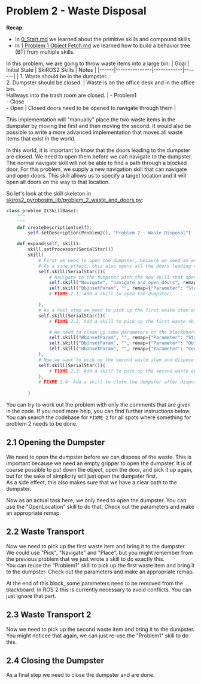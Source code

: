 # Problem 2 - Waste Disposal
**Recap**:
* In [0_Start.md](0_Start.md) we learned about the primitive skills and compound skills.  
* In [1 Problem 1 Object Fetch.md](1_Problem_1_Object_Fetch.md) we learned how to build a behavior tree (BT) from multiple skills.

In this problem, we are going to throw waste items into a large bin:
| Goal | Initial State | SkiROS2 Skills | Notes |
|------|---------------|------------|-------|
| 1. Waste should be in the dumpster.<br>2. Dumpster should be closed. | Waste is on the office desk and in the office bin.<br>Hallways into the trash room are closed. | - Problem1<br>- Close<br>- Open | Closed doors need to be opened to navigate through them |

This implementation will "manually" place the two waste items in the dumpster by moving the first and then moving the second. It would also be possible to write a more advanced implementation that moves all waste items that exist in the world.

In this world, it is important to know that the doors leading to the dumpster are closed. We need to open them before we can navigate to the dumpster. The normal navigate skill will not be able to find a path through a blocked door. For this problem, we supply a new navigation skill that can navigate and open doors. This skill allows us to specify a target location and it will open all doors on the way to that location.

So let's look at the skill skeleton in [skiros2_pyrobosim_lib/problem_2_waste_and_doors.py](../skiros2_pyrobosim_lib/problem_2_waste_and_doors.py):

```python
class problem_2(SkillBase):
    """
    """
    def createDescription(self):
        self.setDescription(Problem2(), "Problem 2 - Waste Disposal")

    def expand(self, skill):
        skill.setProcessor(SerialStar())
        skill(
            # First we need to open the dumpster, because we need an empty gripper to do that.
            # As a side-effect, this also opens all the doors leading to the dumpster.
            self.skill(SerialStar())(
                # Navigate to the dumpster with the new skill that opens doors on the way
                self.skill("Navigate", "navigate_and_open_doors", remap={"TargetLocation": "Dumpster"}),
                self.skill("BbUnsetParam", "", remap={"Parameter": "StartLocation"}),
                # FIXME 2.1: Add a skill to open the dumpster:

            ),
            # As a next step we need to pick up the first waste item and dispose of it
            self.skill(SerialStar())(
                # FIXME 2.2: Add a skill to pick up the first waste object and that brings it to the dumpster. Try to reuse a previously implemented skill

                # We need to clean up some parameters on the blackboard. Nothing to do here.
                self.skill("BbUnsetParam", "", remap={"Parameter": "StartLocation"}),
                self.skill("BbUnsetParam", "", remap={"Parameter": "ObjectStartLocation"}),
                self.skill("BbUnsetParam", "", remap={"Parameter": "Container"}),
            ),
            # Now we want to pick up the second waste item and dispose of it
            self.skill(SerialStar())(
                # FIXME 2.3: Add a skill to pick up the second waste object and that brings it to the dumpster. Try to reuse a previously implemented skill
            ),
            # FIXME 2.4: Add a skill to close the dumpster after disposing of the waste
            
        )
```
You can try to work out the problem with only the comments that are given in the code. If you need more help, you can find further instructions below.  
You can search the codebase for `FIXME 2` for all spots where something for problem 2 needs to be done.

## 2.1 Opening the Dumpster

We need to open the dumpster before we can dispose of the waste. This is important because we need an empty gripper to open the dumpster. It is of course possible to put down the object, open the door, and pick it up again, but for the sake of simplicity will just open the dumpster first.  
As a side effect, this also makes sure that we have a clear path to the dumpster.

Now as an actual task here, we only need to open the dumpster. You can use the "OpenLocation" skill to do that. Check out the parameters and make an appropriate remap.

## 2.2 Waste Transport

Now we need to pick up the first waste item and bring it to the dumpster. We could use "Pick", "Navigate" and "Place", but you might remember from the previous problem that we just wrote a skill to do exactly this.  
You can reuse the "Problem1" skill to pick up the first waste item and bring it to the dumpster. Check out the parameters and make an appropriate remap.

At the end of this block, some parameters need to be removed from the blackboard. In ROS 2 this is currently necessary to avoid conflicts. You can just ignore that part.

## 2.3 Waste Transport 2

Now we need to pick up the second waste item and bring it to the dumpster. You might noticee that again, we can just re-use the "Problem1" skill to do this.

## 2.4 Closing the Dumpster

As a final step we need to close the dumpster and are done.

